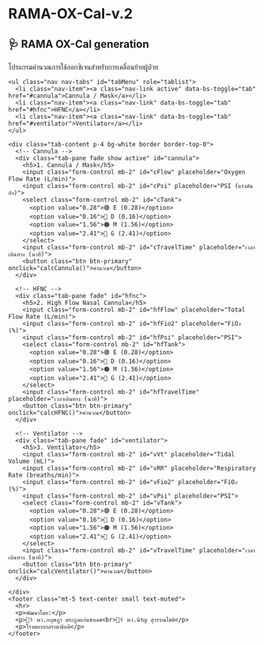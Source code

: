 # RAMA-OX-Cal-v.2
<!DOCTYPE html>
<html lang="th">
<head>
  <meta charset="UTF-8" />
  <meta name="viewport" content="width=device-width, initial-scale=1.0"/>
  <title>RAMA OX-Cal generation</title>
  <link href="https://cdn.jsdelivr.net/npm/bootstrap@5.3.3/dist/css/bootstrap.min.css" rel="stylesheet">
  <script src="https://cdn.jsdelivr.net/npm/sweetalert2@11"></script>
</head>
<body class="bg-light p-4">
  <div class="container">
    <h2 class="text-center mb-4">🩺 RAMA OX-Cal generation</h2>
    <p class="text-center">โปรแกรมคำนวณการใช้ออกซิเจนสำหรับการเคลื่อนย้ายผู้ป่วย</p>

    <ul class="nav nav-tabs" id="tabMenu" role="tablist">
      <li class="nav-item"><a class="nav-link active" data-bs-toggle="tab" href="#cannula">Cannula / Mask</a></li>
      <li class="nav-item"><a class="nav-link" data-bs-toggle="tab" href="#hfnc">HFNC</a></li>
      <li class="nav-item"><a class="nav-link" data-bs-toggle="tab" href="#ventilator">Ventilator</a></li>
    </ul>

    <div class="tab-content p-4 bg-white border border-top-0">
      <!-- Cannula -->
      <div class="tab-pane fade show active" id="cannula">
        <h5>1. Cannula / Mask</h5>
        <input class="form-control mb-2" id="cFlow" placeholder="Oxygen Flow Rate (L/min)">
        <input class="form-control mb-2" id="cPsi" placeholder="PSI (แรงดันถัง)">
        <select class="form-control mb-2" id="cTank">
          <option value="0.28">🟢 E (0.28)</option>
          <option value="0.16">🔵 D (0.16)</option>
          <option value="1.56">🟠 M (1.56)</option>
          <option value="2.41">🔴 G (2.41)</option>
        </select>
        <input class="form-control mb-2" id="cTravelTime" placeholder="เวลาเดินทาง (นาที)">
        <button class="btn btn-primary" onclick="calcCannula()">คำนวณ</button>
      </div>

      <!-- HFNC -->
      <div class="tab-pane fade" id="hfnc">
        <h5>2. High Flow Nasal Cannula</h5>
        <input class="form-control mb-2" id="hfFlow" placeholder="Total Flow Rate (L/min)">
        <input class="form-control mb-2" id="hfFio2" placeholder="FiO₂ (%)">
        <input class="form-control mb-2" id="hfPsi" placeholder="PSI">
        <select class="form-control mb-2" id="hfTank">
          <option value="0.28">🟢 E (0.28)</option>
          <option value="0.16">🔵 D (0.16)</option>
          <option value="1.56">🟠 M (1.56)</option>
          <option value="2.41">🔴 G (2.41)</option>
        </select>
        <input class="form-control mb-2" id="hfTravelTime" placeholder="เวลาเดินทาง (นาที)">
        <button class="btn btn-primary" onclick="calcHFNC()">คำนวณ</button>
      </div>

      <!-- Ventilator -->
      <div class="tab-pane fade" id="ventilator">
        <h5>3. Ventilator</h5>
        <input class="form-control mb-2" id="vVt" placeholder="Tidal Volume (mL)">
        <input class="form-control mb-2" id="vRR" placeholder="Respiratory Rate (breaths/min)">
        <input class="form-control mb-2" id="vFio2" placeholder="FiO₂ (%)">
        <input class="form-control mb-2" id="vPsi" placeholder="PSI">
        <select class="form-control mb-2" id="vTank">
          <option value="0.28">🟢 E (0.28)</option>
          <option value="0.16">🔵 D (0.16)</option>
          <option value="1.56">🟠 M (1.56)</option>
          <option value="2.41">🔴 G (2.41)</option>
        </select>
        <input class="form-control mb-2" id="vTravelTime" placeholder="เวลาเดินทาง (นาที)">
        <button class="btn btn-primary" onclick="calcVentilator()">คำนวณ</button>
      </div>
    
    </div>
    <footer class="mt-5 text-center small text-muted">
      <hr>
      <p>พัฒนาโดย:</p>
      <p>👨‍⚕️ พว.กฤษฎา ตระกูลแก่นชาเดช<br>👨‍⚕️ พว.นิรัญ สุวรรณโชติ</p>
      <p>โรงพยาบาลรามาธิบดี</p>
    </footer>
  </div>

<script>
function aiComment(time) {
  if (time < 15) return "⚠️ ออกซิเจนอาจไม่เพียงพอ ควรเตรียมถังสำรอง";
  if (time < 30) return "✔️ เพียงพอสำหรับการเคลื่อนย้ายระยะสั้น";
  return "✅ ออกซิเจนเพียงพอสำหรับการเคลื่อนย้ายทั่วไป";
}

function calcCannula() {
  const flow = parseFloat(document.getElementById("cFlow").value);
  const psi = parseFloat(document.getElementById("cPsi").value);
  const tank = parseFloat(document.getElementById("cTank").value);
  const travel = parseFloat(document.getElementById("cTravelTime").value);
  const time = (psi * tank) / flow;
  const safe = time - travel;
  Swal.fire("Cannula / Mask", `ใช้งานได้ ${time.toFixed(1)} นาที<br>${aiComment(safe)}`, "info");
}

function calcHFNC() {
  const flow = parseFloat(document.getElementById("hfFlow").value);
  const fio2 = parseFloat(document.getElementById("hfFio2").value) / 100;
  const psi = parseFloat(document.getElementById("hfPsi").value);
  const tank = parseFloat(document.getElementById("hfTank").value);
  const travel = parseFloat(document.getElementById("hfTravelTime").value);
  const o2flow = flow * ((fio2 - 0.21) / 0.79);
  const time = (psi * tank) / o2flow;
  const safe = time - travel;
  Swal.fire("HFNC", `ใช้ออกซิเจน ${o2flow.toFixed(2)} L/min<br>ใช้งานได้ ${time.toFixed(1)} นาที<br>${aiComment(safe)}`, "info");
}

function calcVentilator() {
  const vt = parseFloat(document.getElementById("vVt").value) / 1000;
  const rr = parseFloat(document.getElementById("vRR").value);
  const fio2 = parseFloat(document.getElementById("vFio2").value) / 100;
  const psi = parseFloat(document.getElementById("vPsi").value);
  const tank = parseFloat(document.getElementById("vTank").value);
  const travel = parseFloat(document.getElementById("vTravelTime").value);
  const mv = vt * rr;
  const o2flow = (mv + 4) * fio2;
  const time = (psi * tank) / o2flow;
  const safe = time - travel;
  Swal.fire("Ventilator", `Minute Volume: ${mv.toFixed(2)}<br>ใช้ออกซิเจน ${o2flow.toFixed(2)} L/min<br>ใช้งานได้ ${time.toFixed(1)} นาที<br>${aiComment(safe)}`, "info");
}
</script>

<script src="https://cdn.jsdelivr.net/npm/bootstrap@5.3.3/dist/js/bootstrap.bundle.min.js"></script>
</body>
</html>
